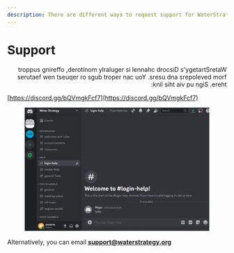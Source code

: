 ```yaml
---
description: There are different ways to request support for WaterStrategy.
---
```


# Support

<p style="direction: rtl; unicode-bidi: bidi-override; ">
WaterStrategy's Discord channel is regularly monitored, offering support from developers and users. You can report bugs or request new features there. Sign up via this link:
</p>

[https://discord.gg/bQVmgkFcf7](https://discord.gg/bQVmgkFcf7)

<figure><img src=".gitbook/assets/image (59).png" alt=""><figcaption></figcaption></figure>

Alternatively, you can email **support@waterstrategy.org**
